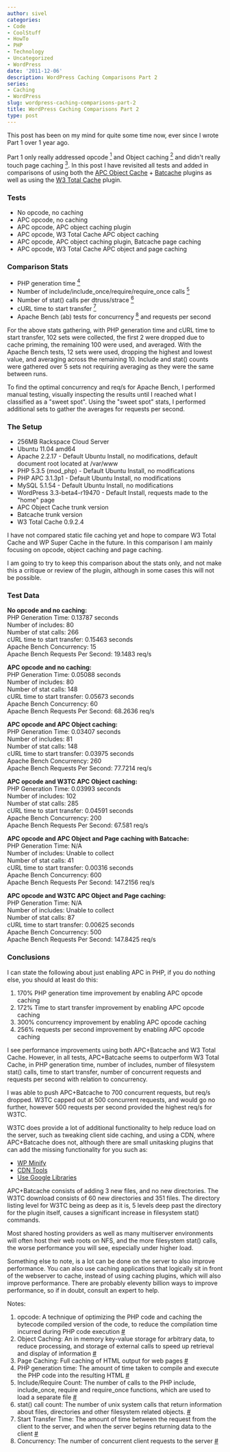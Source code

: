 ```yaml
---
author: sivel
categories:
- Code
- CoolStuff
- HowTo
- PHP
- Technology
- Uncategorized
- WordPress
date: '2011-12-06'
description: WordPress Caching Comparisons Part 2
series:
- Caching
- WordPress
slug: wordpress-caching-comparisons-part-2
title: WordPress Caching Comparisons Part 2
type: post
---
```


This post has been on my mind for quite some time now, ever since I wrote Part 1 over 1 year ago.

Part 1 only really addressed opcode <a class="simple-footnote" title="opcode: A technique of optimizing the PHP code and caching the bytecode compiled version of the code, to reduce the compilation time incurred during PHP code execution" id="return-note-1078-1" href="#note-1078-1"><sup>1</sup></a> and Object caching <a class="simple-footnote" title="Object Caching: An in memory key-value storage for arbitrary data, to reduce processing, and storage of external calls to speed up retrieval and display of information" id="return-note-1078-2" href="#note-1078-2"><sup>2</sup></a> and didn't really touch page caching <a class="simple-footnote" title="Page Caching: Full caching of HTML output for web pages" id="return-note-1078-3" href="#note-1078-3"><sup>3</sup></a>. In this post I have revisited all tests and added in comparisons of using both the [APC Object Cache][1] + [Batcache][2] plugins as well as using the [W3 Total Cache][3] plugin.

### Tests

*   No opcode, no caching
*   APC opcode, no caching
*   APC opcode, APC object caching plugin
*   APC opcode, W3 Total Cache APC object caching
*   APC opcode, APC object caching plugin, Batcache page caching
*   APC opcode, W3 Total Cache APC object and page caching

### Comparison Stats

*   PHP generation time <a class="simple-footnote" title="PHP generation time: The amount of time taken to compile and execute the PHP code into the resulting HTML" id="return-note-1078-4" href="#note-1078-4"><sup>4</sup></a>
*   Number of include/include\_once/require/require\_once calls <a class="simple-footnote" title="Include/Require Count: The number of calls to the PHP include, include_once, require and require_once functions, which are used to load a separate file" id="return-note-1078-5" href="#note-1078-5"><sup>5</sup></a>
*   Number of stat() calls per dtruss/strace <a class="simple-footnote" title="stat() call count: The number of unix system calls that return information about files, directories and other filesystem related objects." id="return-note-1078-6" href="#note-1078-6"><sup>6</sup></a>
*   cURL time to start transfer <a class="simple-footnote" title="Start Transfer Time: The amount of time between the request from the client to the server, and when the server begins returning data to the client" id="return-note-1078-7" href="#note-1078-7"><sup>7</sup></a>
*   Apache Bench (ab) tests for concurrency <a class="simple-footnote" title="Concurrency: The number of concurrent client requests to the server" id="return-note-1078-8" href="#note-1078-8"><sup>8</sup></a> and requests per second

For the above stats gathering, with PHP generation time and cURL time to start transfer, 102 sets were collected, the first 2 were dropped due to cache priming, the remaining 100 were used, and averaged. With the Apache Bench tests, 12 sets were used, dropping the highest and lowest value, and averaging across the remaining 10. Include and stat() counts were gathered over 5 sets not requiring averaging as they were the same between runs.

To find the optimal concurrency and req/s for Apache Bench, I performed manual testing, visually inspecting the results until I reached what I classified as a "sweet spot". Using the "sweet spot" stats, I performed additional sets to gather the averages for requests per second.

### The Setup

*   256MB Rackspace Cloud Server
*   Ubuntu 11.04 amd64
*   Apache 2.2.17 - Default Ubuntu Install, no modifications, default document root located at /var/www
*   PHP 5.3.5 (mod_php) - Default Ubuntu Install, no modifications
*   PHP APC 3.1.3p1 - Default Ubuntu Install, no modifications
*   MySQL 5.1.54 - Default Ubuntu Install, no modifications
*   WordPress 3.3-beta4-r19470 - Default Install, requests made to the "home" page
*   APC Object Cache trunk version
*   Batcache trunk version
*   W3 Total Cache 0.9.2.4

I have not compared static file caching yet and hope to compare W3 Total Cache and WP Super Cache in the future.  In this comparison I am mainly focusing on opcode, object caching and page caching.

I am going to try to keep this comparison about the stats only, and not make this a critique or review of the plugin, although in some cases this will not be possible.

### Test Data

**No opcode and no caching:**  
PHP Generation Time: 0.13787 seconds  
Number of includes: 80  
Number of stat calls: 266  
cURL time to start transfer: 0.15463 seconds  
Apache Bench Concurrency: 15  
Apache Bench Requests Per Second: 19.1483 req/s

**APC opcode and no caching:**  
PHP Generation Time: 0.05088 seconds  
Number of includes: 80  
Number of stat calls: 148  
cURL time to start transfer: 0.05673 seconds  
Apache Bench Concurrency: 60  
Apache Bench Requests Per Second: 68.2636 req/s

**APC opcode and APC Object caching:**  
PHP Generation Time: 0.03407 seconds  
Number of includes: 81  
Number of stat calls: 148  
cURL time to start transfer: 0.03975 seconds  
Apache Bench Concurrency: 260  
Apache Bench Requests Per Second: 77.7214 req/s

**APC opcode and W3TC APC Object caching:**  
PHP Generation Time: 0.03993 seconds  
Number of includes: 102  
Number of stat calls: 285  
cURL time to start transfer: 0.04591 seconds  
Apache Bench Concurrency: 200  
Apache Bench Requests Per Second: 67.581 req/s

**APC opcode and APC Object and Page caching with Batcache:**  
PHP Generation Time: N/A  
Number of includes: Unable to collect  
Number of stat calls: 41  
cURL time to start transfer: 0.00316 seconds  
Apache Bench Concurrency: 600  
Apache Bench Requests Per Second: 147.2156 req/s

**APC opcode and W3TC APC Object and Page caching:**  
PHP Generation Time: N/A  
Number of includes: Unable to collect  
Number of stat calls: 87  
cURL time to start transfer: 0.00625 seconds  
Apache Bench Concurrency: 500  
Apache Bench Requests Per Second: 147.8425 req/s

### Conclusions

I can state the following about just enabling APC in PHP, if you do nothing else, you should at least do this:

1.  170% PHP generation time improvement by enabling APC opcode caching
2.  172% Time to start transfer improvement by enabling APC opcode caching
3.  300% concurrency improvement by enabling APC opcode caching
4.  256% requests per second improvement by enabling APC opcode caching

I see performance improvements using both APC+Batcache and W3 Total Cache. However, in all tests, APC+Batcache seems to outperform W3 Total Cache, in PHP generation time, number of includes, number of filesystem stat() calls, time to start transfer, number of concurrent requests and requests per second with relation to concurrency.

I was able to push APC+Batcache to 700 concurrent requests, but req/s dropped. W3TC capped out at 500 concurrent requests, and would go no further, however 500 requests per second provided the highest req/s for W3TC.

W3TC does provide a lot of additional functionality to help reduce load on the server, such as tweaking client side caching, and using a CDN, where APC+Batcache does not, although there are small unitasking plugins that can add the missing functionality for you such as:

*   [WP Minify][4]
*   [CDN Tools][5]
*   [Use Google Libraries][6]

APC+Batcache consists of adding 3 new files, and no new directories. The W3TC download consists of 60 new directories and 351 files. The directory listing level for W3TC being as deep as it is, 5 levels deep past the directory for the plugin itself, causes a significant increase in filesystem stat() commands.

Most shared hosting providers as well as many multiserver environments will often host their web roots on NFS, and the more filesystem stat() calls, the worse performance you will see, especially under higher load.

Something else to note, is a lot can be done on the server to also improve performance. You can also use caching applications that logically sit in front of the webserver to cache, instead of using caching plugins, which will also improve performance. There are probably eleventy billion ways to improve performance, so if in doubt, consult an expert to help.

<div class="simple-footnotes">
  <p class="notes">
    Notes:
  </p>
  
  <ol>
    <li id="note-1078-1">
      opcode: A technique of optimizing the PHP code and caching the bytecode compiled version of the code, to reduce the compilation time incurred during PHP code execution <a href="#return-note-1078-1">#</a>
    </li>
    <li id="note-1078-2">
      Object Caching: An in memory key-value storage for arbitrary data, to reduce processing, and storage of external calls to speed up retrieval and display of information <a href="#return-note-1078-2">#</a>
    </li>
    <li id="note-1078-3">
      Page Caching: Full caching of HTML output for web pages <a href="#return-note-1078-3">#</a>
    </li>
    <li id="note-1078-4">
      PHP generation time: The amount of time taken to compile and execute the PHP code into the resulting HTML <a href="#return-note-1078-4">#</a>
    </li>
    <li id="note-1078-5">
      Include/Require Count: The number of calls to the PHP include, include_once, require and require_once functions, which are used to load a separate file <a href="#return-note-1078-5">#</a>
    </li>
    <li id="note-1078-6">
      stat() call count: The number of unix system calls that return information about files, directories and other filesystem related objects. <a href="#return-note-1078-6">#</a>
    </li>
    <li id="note-1078-7">
      Start Transfer Time: The amount of time between the request from the client to the server, and when the server begins returning data to the client <a href="#return-note-1078-7">#</a>
    </li>
    <li id="note-1078-8">
      Concurrency: The number of concurrent client requests to the server <a href="#return-note-1078-8">#</a>
    </li>
  </ol>
</div>

 [1]: http://wordpress.org/extend/plugins/apc/
 [2]: http://wordpress.org/extend/plugins/batcache/
 [3]: http://wordpress.org/extend/plugins/w3-total-cache/
 [4]: http://wordpress.org/extend/plugins/wp-minify/
 [5]: http://wordpress.org/extend/plugins/cdn-tools/
 [6]: http://wordpress.org/extend/plugins/use-google-libraries/
